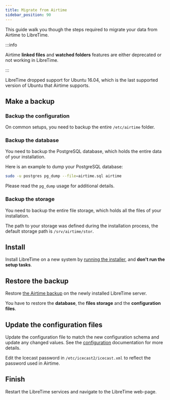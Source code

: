 ```yaml
---
title: Migrate from Airtime
sidebar_position: 90
---
```


This guide walk you though the steps required to migrate your data from Airtime to LibreTime.

:::info

Airtime **linked files** and **watched folders** features are either deprecated or not working in LibreTime.

:::

LibreTime dropped support for Ubuntu 16.04, which is the last supported version of Ubuntu that Airtime supports.

## Make a backup

### Backup the configuration

On common setups, you need to backup the entire `/etc/airtime` folder.

### Backup the database

You need to backup the PostgreSQL database, which holds the entire data of your installation.

Here is an example to dump your PostgreSQL database:

```bash
sudo -u postgres pg_dump --file=airtime.sql airtime
```

Please read the `pg_dump` usage for additional details.

### Backup the storage

You need to backup the entire file storage, which holds all the files of your installation.

The path to your storage was defined during the installation process, the default storage path is `/srv/airtime/stor`.

## Install

Install LibreTime on a new system by [running the installer](./README.md#run-the-installer), and **don't run the setup tasks**.

## Restore the backup

Restore [the Airtime backup](../backup.md#restore) on the newly installed LibreTime server.

You have to restore the **database**, the **files storage** and the **configuration files**.

## Update the configuration files

Update the configuration file to match the new configuration schema and update any changed values. See the [configuration](../configuration.md) documentation for more details.

Edit the Icecast password in `/etc/icecast2/icecast.xml` to reflect the password used in Airtime.

## Finish

Restart the LibreTime services and navigate to the LibreTime web-page.
